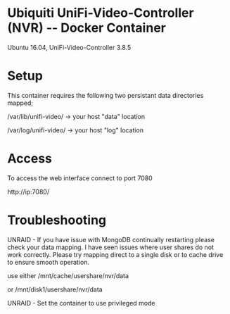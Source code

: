 # Ubiquiti UniFi-Video-Controller (NVR) -- Docker Container
Ubuntu 16.04, UniFi-Video-Controller 3.8.5

# Setup
This container requires the following two persistant data directories mapped;

/var/lib/unifi-video/ -> your host "data" location

/var/log/unifi-video/ -> your host "log" location

# Access
To access the web interface connect to port 7080

http://ip:7080/

# Troubleshooting

UNRAID - If you have issue with MongoDB continually restarting please check your data mapping. I have seen issues where user shares do not work correctly. Please try mapping direct to a single disk or to cache drive to ensure smooth operation.

use either /mnt/cache/usershare/nvr/data

or /mnt/disk1/usershare/nvr/data

UNRAID - Set the container to use privileged mode
